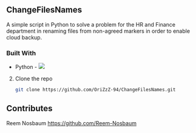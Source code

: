 ## ChangeFilesNames





<!-- ABOUT THE PROJECT -->

A simple script in Python to solve a problem for the HR and Finance department in renaming files from non-agreed markers in order to enable cloud backup.





### Built With
* Python - <img src="https://img.icons8.com/ios-glyphs/30/FFFFFF/python.png"/>





2. Clone the repo
   ```sh
   git clone https://github.com/OriZzZ-94/ChangeFilesNames.git
   ```





<!-- Contributes -->
## Contributes

Reem Nosbaum  https://github.com/Reem-Nosbaum 






